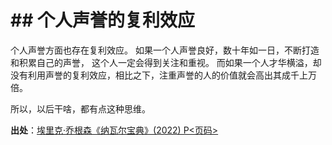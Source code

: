 # \## 个人声誉的复利效应

个人声誉方面也存在复利效应。 如果一个人声誉良好，数十年如一日，不断打造和积累自己的声誉， 
这个人一定会得到关注和重视。 而如果一个人才华横溢，却没有利用声誉的复利效应，相比之下，注重声誉的人的价值就会高出其成千上万倍。

所以，以后干啥，都有点这种思维。

**出处**：[埃里克·乔根森《纳瓦尔宝典》(2022) P<页码>](zotero://select/library/items/YFDRE2WS)
